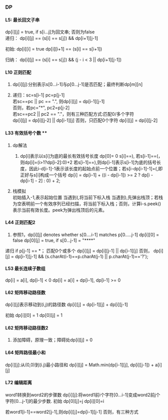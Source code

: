 ### DP
#### L5: 最长回文子串
dp[i][j] = true, if s[i...j]为回文串; 否则为false <br>
递归：
dp[i][j] == (s[i] == s[j]) && dp[i+1][j-1]

初始:
dp[i][i] = true
dp[i][i+1] == (s[i] == s[i+1])

归纳：
dp[i][j] == (s[i] == s[j]) && (j - i < 3 || dp[i+1][j-1])

#### L10 正则匹配
1. dp[i][j]:分别表示s[0...i-1]与p[0...j-1]是否匹配；最终判断dp[m][n]

2. 递归：sc=s[i-1] pc=p[j-1] <br>
若sc==pc || pc == ".", 则dp[i][j] = dp[i-1][j-1] <br>
否则，若pc="*", pc2=p[j-2]  <br>
若sc==pc2 || pc2 == "."，则有三种匹配方式:匹配0/多个字符 <br>
dp[i][j] = dp[i][j-2] || dp[i-1][j]
否则，只匹配0个字符 dp[i][j] = dp[i][j-2]

#### L33 有效括号个数 **
1. dp解法
    1. dp[i]表示以s[i]为底的最长有效括号长度
    dp[0]= 0
    s[i]==),
    若s[i-1]==(，则dp[i]=(i>1?dp[i-2]:0)+2
    若s[i-1]==),则dp[i-1]表示s[i-1]为底的括号长度，因此i-d[i-1]-1表示该长度的起始点前一个位置；若s[i-dp[i-1]-1]=(,即正好与s[i]构成一个括号
    dp[i] = dp[i-1] + ((i - dp[i-1]) >= 2 ? dp[i - dp[i-1] - 2] : 0) + 2;

2. 栈模拟 <br>
    初始插入-1,表示起始位置
    当遇到(,将当前下标入栈
    当遇到),先弹出栈顶；若栈为空表明前一个有效序列已经扫描，将当前下标入栈；否则，计算i-s.peek()表示当前有效长度。peek为弹出栈顶后的元素。

#### L44 正则匹配2
1. 参照1，dp[i][j] denotes whether s[0....i-1] matches p[0.....j-1]
dp[i][0] = false
dp[0][j] = true, if s[0...j-1] = "****"

递归
if p[j-1] == *； 匹配0个或多个
dp[i][j] = dp[i][j-1] || dp[i-1][j]
否则，
dp[i][j] = dp[i-1][j-1] && (s.charAt(i-1)==p.charAt(j-1) || p.charAt(j-1)=='?');


#### L53 最长连续子数组
dp[i] = a[i], dp[i-1]  < 0
dp[i] = a[i] + dp[i-1], dp[i-1] >= 0

#### L62 矩阵移动路径数
dp[i][j]表示移动到(i,j)的路径数
dp[i][j] = dp[i-1][j] + dp[i][j-1]

初始
dp[i][0] = 1 
dp[0][j] = 1


#### L62 矩阵移动路径数2
1. 添加障碍，原理一致；障碍处dp[i][j] = 0

#### L64 矩阵路径最小和
dp[i][j]:从(0,0)到(i.j)最小路径和
dp[i][j] = Math.min(dp[i-1][j], dp[i][j-1]) + a[i][j]


#### L72 编辑距离
word1转换到word2的步骤数
dp[i][j]:将word1前i个字符[0...i-1]变成word2前j个字符[0...j-1]的最少步数.
初始
dp[0][j]=j dp[i][0]=i

若word1[i-1]==word2[j-1],则dp[i][j]=dp[i-1][j-1]
否则，有三种方式